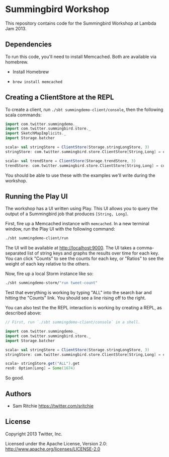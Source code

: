# Summingbird Workshop

This repository contains code for the Summingbird Workshop at Lambda Jam 2013.

## Dependencies

To run this code, you'll need to install Memcached. Both are available via homebrew.

- Install Homebrew
* `brew install memcached`

## Creating a ClientStore at the REPL

To create a client, run `./sbt summingdemo-client/console`, then the following scala commands:

```scala
import com.twitter.summingdemo._
import com.twitter.summingbird.store._
import SketchMapImplicits._
import Storage.batcher

scala> val stringStore = ClientStore(Storage.stringLongStore, 3)
stringStore: com.twitter.summingbird.store.ClientStore[String,Long] = com.twitter.summingbird.store.ClientStore@478674ae

scala> val trendStore = ClientStore(Storage.trendStore, 3)
trendStore: com.twitter.summingbird.store.ClientStore[String,Long] = com.twitter.summingbird.store.ClientStore@198ec219
```

You should be able to use these with the examples we'll write during the workshop.

## Running the Play UI

The workshop has a UI written using Play. This UI allows you to query the output of a Summingbird job that produces `[String, Long]`.

First, fire up a Memcached instance with `memcached`. In a new terminal window, run the Play UI with the following command:

```bash
./sbt summingdemo-client/run
```

The UI will be available at [http://localhost:9000](). The UI takes a comma-separated list of string keys and graphs the results over time for each key. You can click "Counts" to see the counts for each key, or "Ratios" to see the weight of each key relative to the others.

Now, fire up a local Storm instance like so:

```bash
./sbt summingdemo-storm/"run tweet-count"
```

Test that everything is working by typing "ALL" into the search bar and hitting the "Counts" link. You should see a line rising off to the right.

You can also test the the REPL interaction is working by creating a REPL, as described above:

```scala
// First, run `./sbt summingdemo-client/console` in a shell.

import com.twitter.summingdemo._
import com.twitter.summingbird.store._
import Storage.batcher

scala> val stringStore = ClientStore(Storage.stringLongStore, 3)
stringStore: com.twitter.summingbird.store.ClientStore[String,Long] = com.twitter.summingbird.store.ClientStore@478674ae

scala> stringStore.get("ALL").get
res0: Option[Long] = Some(1674)
```

So good.

## Authors

* Sam Ritchie <https://twitter.com/sritchie>

## License

Copyright 2013 Twitter, Inc.

Licensed under the Apache License, Version 2.0: http://www.apache.org/licenses/LICENSE-2.0
